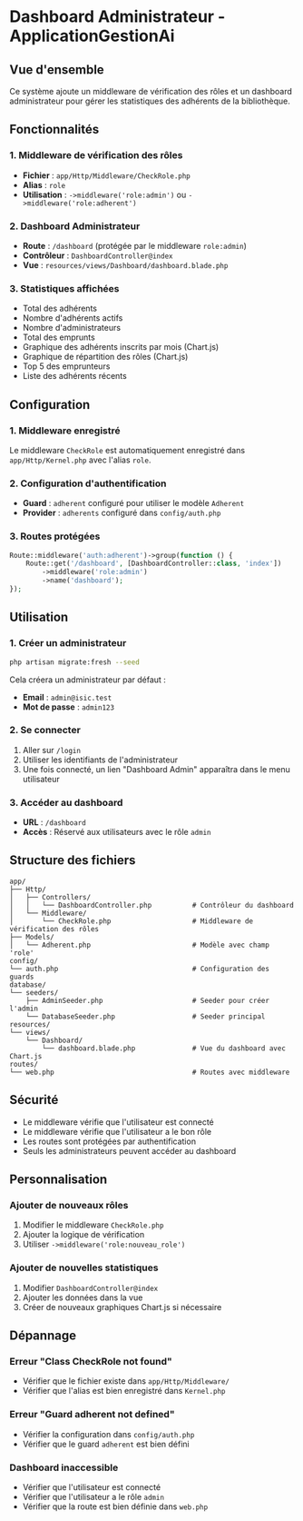 # Dashboard Administrateur - ApplicationGestionAi

## Vue d'ensemble

Ce système ajoute un middleware de vérification des rôles et un dashboard administrateur pour gérer les statistiques des adhérents de la bibliothèque.

## Fonctionnalités

### 1. Middleware de vérification des rôles
- **Fichier** : `app/Http/Middleware/CheckRole.php`
- **Alias** : `role`
- **Utilisation** : `->middleware('role:admin')` ou `->middleware('role:adherent')`

### 2. Dashboard Administrateur
- **Route** : `/dashboard` (protégée par le middleware `role:admin`)
- **Contrôleur** : `DashboardController@index`
- **Vue** : `resources/views/Dashboard/dashboard.blade.php`

### 3. Statistiques affichées
- Total des adhérents
- Nombre d'adhérents actifs
- Nombre d'administrateurs
- Total des emprunts
- Graphique des adhérents inscrits par mois (Chart.js)
- Graphique de répartition des rôles (Chart.js)
- Top 5 des emprunteurs
- Liste des adhérents récents

## Configuration

### 1. Middleware enregistré
Le middleware `CheckRole` est automatiquement enregistré dans `app/Http/Kernel.php` avec l'alias `role`.

### 2. Configuration d'authentification
- **Guard** : `adherent` configuré pour utiliser le modèle `Adherent`
- **Provider** : `adherents` configuré dans `config/auth.php`

### 3. Routes protégées
```php
Route::middleware('auth:adherent')->group(function () {
    Route::get('/dashboard', [DashboardController::class, 'index'])
        ->middleware('role:admin')
        ->name('dashboard');
});
```

## Utilisation

### 1. Créer un administrateur
```bash
php artisan migrate:fresh --seed
```
Cela créera un administrateur par défaut :
- **Email** : `admin@isic.test`
- **Mot de passe** : `admin123`

### 2. Se connecter
1. Aller sur `/login`
2. Utiliser les identifiants de l'administrateur
3. Une fois connecté, un lien "Dashboard Admin" apparaîtra dans le menu utilisateur

### 3. Accéder au dashboard
- **URL** : `/dashboard`
- **Accès** : Réservé aux utilisateurs avec le rôle `admin`

## Structure des fichiers

```
app/
├── Http/
│   ├── Controllers/
│   │   └── DashboardController.php          # Contrôleur du dashboard
│   └── Middleware/
│       └── CheckRole.php                    # Middleware de vérification des rôles
├── Models/
│   └── Adherent.php                         # Modèle avec champ 'role'
config/
└── auth.php                                 # Configuration des guards
database/
└── seeders/
    ├── AdminSeeder.php                      # Seeder pour créer l'admin
    └── DatabaseSeeder.php                   # Seeder principal
resources/
└── views/
    └── Dashboard/
        └── dashboard.blade.php              # Vue du dashboard avec Chart.js
routes/
└── web.php                                  # Routes avec middleware
```

## Sécurité

- Le middleware vérifie que l'utilisateur est connecté
- Le middleware vérifie que l'utilisateur a le bon rôle
- Les routes sont protégées par authentification
- Seuls les administrateurs peuvent accéder au dashboard

## Personnalisation

### Ajouter de nouveaux rôles
1. Modifier le middleware `CheckRole.php`
2. Ajouter la logique de vérification
3. Utiliser `->middleware('role:nouveau_role')`

### Ajouter de nouvelles statistiques
1. Modifier `DashboardController@index`
2. Ajouter les données dans la vue
3. Créer de nouveaux graphiques Chart.js si nécessaire

## Dépannage

### Erreur "Class CheckRole not found"
- Vérifier que le fichier existe dans `app/Http/Middleware/`
- Vérifier que l'alias est bien enregistré dans `Kernel.php`

### Erreur "Guard adherent not defined"
- Vérifier la configuration dans `config/auth.php`
- Vérifier que le guard `adherent` est bien défini

### Dashboard inaccessible
- Vérifier que l'utilisateur est connecté
- Vérifier que l'utilisateur a le rôle `admin`
- Vérifier que la route est bien définie dans `web.php`

